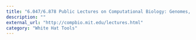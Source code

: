 ```yaml
---
title: "6.047/6.878 Public Lectures on Computational Biology: Genomes, Networks, Evolution - MIT"
description: ""
external_url: "http://compbio.mit.edu/lectures.html"
category: "White Hat Tools"
---
```

